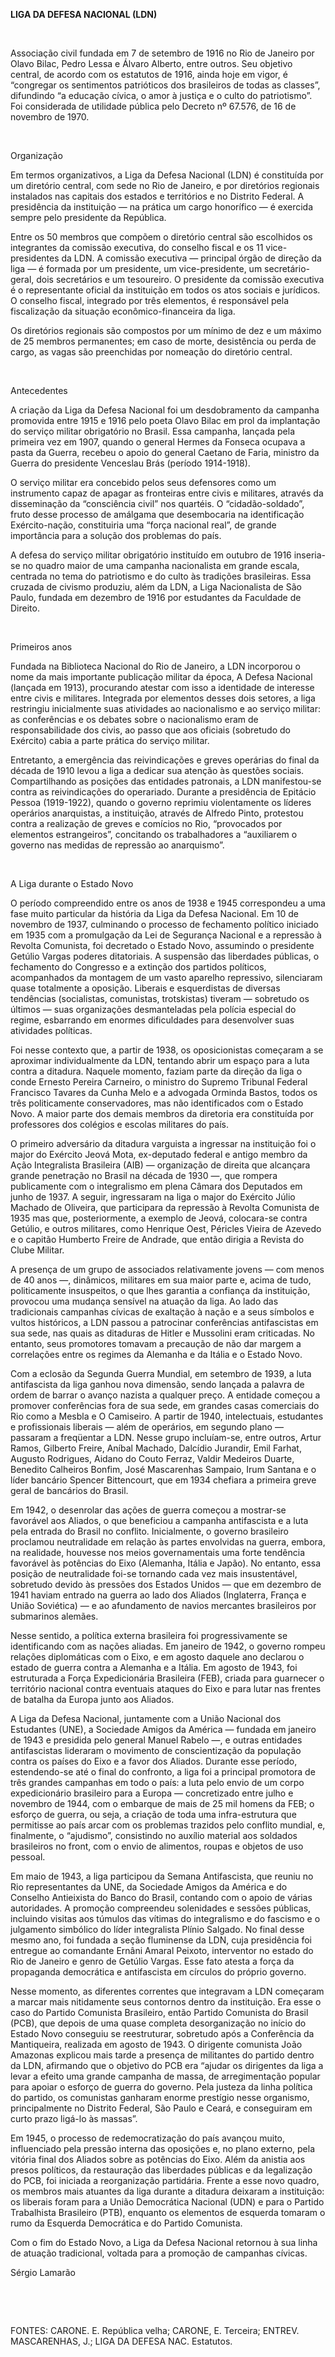 **LIGA DA DEFESA NACIONAL (LDN)**

 

Associação civil fundada em 7 de setembro de 1916 no Rio de Janeiro por
Olavo Bilac, Pedro Lessa e Álvaro Alberto, entre outros. Seu objetivo
central, de acordo com os estatutos de 1916, ainda hoje em vigor, é
“congregar os sentimentos patrióticos dos brasileiros de todas as
classes”, difundindo “a educação cívica, o amor à justiça e o culto do
patriotismo”. Foi considerada de utilidade pública pelo Decreto nº
67.576, de 16 de novembro de 1970.

 

Organização

Em termos organizativos, a Liga da Defesa Nacional (LDN) é constituída
por um diretório central, com sede no Rio de Janeiro, e por diretórios
regionais instalados nas capitais dos estados e territórios e no
Distrito Federal. A presidência da instituição — na prática um cargo
honorífico — é exercida sempre pelo presidente da República.

Entre os 50 membros que compõem o diretório central são escolhidos os
integrantes da comissão executiva, do conselho fiscal e os 11
vice-presidentes da LDN. A comissão executiva — principal órgão de
direção da liga — é formada por um presidente, um vice-presidente, um
secretário-geral, dois secretários e um tesoureiro. O presidente da
comissão executiva é o representante oficial da instituição em todos os
atos sociais e jurídicos. O conselho fiscal, integrado por três
elementos, é responsável pela fiscalização da situação
econômico-financeira da liga.

Os diretórios regionais são compostos por um mínimo de dez e um máximo
de 25 membros permanentes; em caso de morte, desistência ou perda de
cargo, as vagas são preenchidas por nomeação do diretório central.

 

Antecedentes

A criação da Liga da Defesa Nacional foi um desdobramento da campanha
promovida entre 1915 e 1916 pelo poeta Olavo Bilac em prol da
implantação do serviço militar obrigatório no Brasil. Essa campanha,
lançada pela primeira vez em 1907, quando o general Hermes da Fonseca
ocupava a pasta da Guerra, recebeu o apoio do general Caetano de Faria,
ministro da Guerra do presidente Venceslau Brás (período 1914-1918).

O serviço militar era concebido pelos seus defensores como um
instrumento capaz de apagar as fronteiras entre civis e militares,
através da disseminação da “consciência civil” nos quartéis. O
“cidadão-soldado”, fruto desse processo de amálgama que desembocaria na
identificação Exército-nação, constituiria uma “força nacional real”, de
grande importância para a solução dos problemas do país.

A defesa do serviço militar obrigatório instituído em outubro de 1916
inseria-se no quadro maior de uma campanha nacionalista em grande
escala, centrada no tema do patriotismo e do culto às tradições
brasileiras. Essa cruzada de civismo produziu, além da LDN, a Liga
Nacionalista de São Paulo, fundada em dezembro de 1916 por estudantes da
Faculdade de Direito.

 

Primeiros anos

Fundada na Biblioteca Nacional do Rio de Janeiro, a LDN incorporou o
nome da mais importante publicação militar da época, A Defesa Nacional
(lançada em 1913), procurando atestar com isso a identidade de interesse
entre civis e militares. Integrada por elementos desses dois setores, a
liga restringiu inicialmente suas atividades ao nacionalismo e ao
serviço militar: as conferências e os debates sobre o nacionalismo eram
de responsabilidade dos civis, ao passo que aos oficiais (sobretudo do
Exército) cabia a parte prática do serviço militar.

Entretanto, a emergência das reivindicações e greves operárias do final
da década de 1910 levou a liga a dedicar sua atenção às questões
sociais. Compartilhando as posições das entidades patronais, a LDN
manifestou-se contra as reivindicações do operariado. Durante a
presidência de Epitácio Pessoa (1919-1922), quando o governo reprimiu
violentamente os líderes operários anarquistas, a instituição, através
de Alfredo Pinto, protestou contra a realização de greves e comícios no
Rio, “provocados por elementos estrangeiros”, concitando os
trabalhadores a “auxiliarem o governo nas medidas de repressão ao
anarquismo”.

 

A Liga durante o Estado Novo

O período compreendido entre os anos de 1938 e 1945 correspondeu a uma
fase muito particular da história da Liga da Defesa Nacional. Em 10 de
novembro de 1937, culminando o processo de fechamento político iniciado
em 1935 com a promulgação da Lei de Segurança Nacional e a repressão à
Revolta Comunista, foi decretado o Estado Novo, assumindo o presidente
Getúlio Vargas poderes ditatoriais. A suspensão das liberdades públicas,
o fechamento do Congresso e a extinção dos partidos políticos,
acompanhados da montagem de um vasto aparelho repressivo, silenciaram
quase totalmente a oposição. Liberais e esquerdistas de diversas
tendências (socialistas, comunistas, trotskistas) tiveram — sobretudo os
últimos — suas organizações desmanteladas pela polícia especial do
regime, esbarrando em enormes dificuldades para desenvolver suas
atividades políticas.

Foi nesse contexto que, a partir de 1938, os oposicionistas começaram a
se aproximar individualmente da LDN, tentando abrir um espaço para a
luta contra a ditadura. Naquele momento, faziam parte da direção da liga
o conde Ernesto Pereira Carneiro, o ministro do Supremo Tribunal Federal
Francisco Tavares da Cunha Melo e a advogada Orminda Bastos, todos os
três politicamente conservadores, mas não identificados com o Estado
Novo. A maior parte dos demais membros da diretoria era constituída por
professores dos colégios e escolas militares do país.

O primeiro adversário da ditadura varguista a ingressar na instituição
foi o major do Exército Jeová Mota, ex-deputado federal e antigo membro
da Ação Integralista Brasileira (AIB) — organização de direita que
alcançara grande penetração no Brasil na década de 1930 —, que rompera
publicamente com o integralismo em plena Câmara dos Deputados em junho
de 1937. A seguir, ingressaram na liga o major do Exército Júlio Machado
de Oliveira, que participara da repressão à Revolta Comunista de 1935
mas que, posteriormente, a exemplo de Jeová, colocara-se contra Getúlio,
e outros militares, como Henrique Oest, Péricles Vieira de Azevedo e o
capitão Humberto Freire de Andrade, que então dirigia a Revista do Clube
Militar.

A presença de um grupo de associados relativamente jovens — com menos de
40 anos —, dinâmicos, militares em sua maior parte e, acima de tudo,
politicamente insuspeitos, o que lhes garantia a confiança da
instituição, provocou uma mudança sensível na atuação da liga. Ao lado
das tradicionais campanhas cívicas de exaltação à nação e a seus
símbolos e vultos históricos, a LDN passou a patrocinar conferências
antifascistas em sua sede, nas quais as ditaduras de Hitler e Mussolini
eram criticadas. No entanto, seus promotores tomavam a precaução de não
dar margem a correlações entre os regimes da Alemanha e da Itália e o
Estado Novo.

Com a eclosão da Segunda Guerra Mundial, em setembro de 1939, a luta
antifascista da liga ganhou nova dimensão, sendo lançada a palavra de
ordem de barrar o avanço nazista a qualquer preço. A entidade começou a
promover conferências fora de sua sede, em grandes casas comerciais do
Rio como a Mesbla e O Camiseiro. A partir de 1940, intelectuais,
estudantes e profissionais liberais — além de operários, em segundo
plano — passaram a freqüentar a LDN. Nesse grupo incluíam-se, entre
outros, Artur Ramos, Gilberto Freire, Aníbal Machado, Dalcídio Jurandir,
Emil Farhat, Augusto Rodrigues, Aidano do Couto Ferraz, Valdir Medeiros
Duarte, Benedito Calheiros Bonfim, José Mascarenhas Sampaio, Irum
Santana e o líder bancário Spencer Bittencourt, que em 1934 chefiara a
primeira greve geral de bancários do Brasil.

Em 1942, o desenrolar das ações de guerra começou a mostrar-se favorável
aos Aliados, o que beneficiou a campanha antifascista e a luta pela
entrada do Brasil no conflito. Inicialmente, o governo brasileiro
proclamou neutralidade em relação às partes envolvidas na guerra,
embora, na realidade, houvesse nos meios governamentais uma forte
tendência favorável às potências do Eixo (Alemanha, Itália e Japão). No
entanto, essa posição de neutralidade foi-se tornando cada vez mais
insustentável, sobretudo devido às pressões dos Estados Unidos — que em
dezembro de 1941 haviam entrado na guerra ao lado dos Aliados
(Inglaterra, França e União Soviética) — e ao afundamento de navios
mercantes brasileiros por submarinos alemães.

Nesse sentido, a política externa brasileira foi progressivamente se
identificando com as nações aliadas. Em janeiro de 1942, o governo
rompeu relações diplomáticas com o Eixo, e em agosto daquele ano
declarou o estado de guerra contra a Alemanha e a Itália. Em agosto de
1943, foi estruturada a Força Expedicionária Brasileira (FEB), criada
para guarnecer o território nacional contra eventuais ataques do Eixo e
para lutar nas frentes de batalha da Europa junto aos Aliados.

A Liga da Defesa Nacional, juntamente com a União Nacional dos
Estudantes (UNE), a Sociedade Amigos da América — fundada em janeiro de
1943 e presidida pelo general Manuel Rabelo —, e outras entidades
antifascistas lideraram o movimento de conscientização da população
contra os países do Eixo e a favor dos Aliados. Durante esse período,
estendendo-se até o final do confronto, a liga foi a principal promotora
de três grandes campanhas em todo o país: a luta pelo envio de um corpo
expedicionário brasileiro para a Europa — concretizado entre julho e
novembro de 1944, com o embarque de mais de 25 mil homens da FEB; o
esforço de guerra, ou seja, a criação de toda uma infra-estrutura que
permitisse ao país arcar com os problemas trazidos pelo conflito
mundial, e, finalmente, o “ajudismo”, consistindo no auxílio material
aos soldados brasileiros no front, com o envio de alimentos, roupas e
objetos de uso pessoal.

Em maio de 1943, a liga participou da Semana Antifascista, que reuniu no
Rio representantes da UNE, da Sociedade Amigos da América e do Conselho
Antieixista do Banco do Brasil, contando com o apoio de várias
autoridades. A promoção compreendeu solenidades e sessões públicas,
incluindo visitas aos túmulos das vítimas do integralismo e do fascismo
e o julgamento simbólico do líder integralista Plínio Salgado. No final
desse mesmo ano, foi fundada a seção fluminense da LDN, cuja presidência
foi entregue ao comandante Ernâni Amaral Peixoto, interventor no estado
do Rio de Janeiro e genro de Getúlio Vargas. Esse fato atesta a força da
propaganda democrática e antifascista em círculos do próprio governo.

Nesse momento, as diferentes correntes que integravam a LDN começaram a
marcar mais nitidamente seus contornos dentro da instituição. Era esse o
caso do Partido Comunista Brasileiro, então Partido Comunista do Brasil
(PCB), que depois de uma quase completa desorganização no início do
Estado Novo conseguiu se reestruturar, sobretudo após a Conferência da
Mantiqueira, realizada em agosto de 1943. O dirigente comunista João
Amazonas explicou mais tarde a presença de militantes do partido dentro
da LDN, afirmando que o objetivo do PCB era “ajudar os dirigentes da
liga a levar a efeito uma grande campanha de massa, de arregimentação
popular para apoiar o esforço de guerra do governo. Pela justeza da
linha política do partido, os comunistas ganharam enorme prestígio nesse
organismo, principalmente no Distrito Federal, São Paulo e Ceará, e
conseguiram em curto prazo ligá-lo às massas”.

Em 1945, o processo de redemocratização do país avançou muito,
influenciado pela pressão interna das oposições e, no plano externo,
pela vitória final dos Aliados sobre as potências do Eixo. Além da
anistia aos presos políticos, da restauração das liberdades públicas e
da legalização do PCB, foi iniciada a reorganização partidária. Frente a
esse novo quadro, os membros mais atuantes da liga durante a ditadura
deixaram a instituição: os liberais foram para a União Democrática
Nacional (UDN) e para o Partido Trabalhista Brasileiro (PTB), enquanto
os elementos de esquerda tomaram o rumo da Esquerda Democrática e do
Partido Comunista.

Com o fim do Estado Novo, a Liga da Defesa Nacional retornou à sua linha
de atuação tradicional, voltada para a promoção de campanhas cívicas.

Sérgio Lamarão

 

 

FONTES: CARONE. E. República velha; CARONE, E. Terceira; ENTREV.
MASCARENHAS, J.; LIGA DA DEFESA NAC. Estatutos.

 
